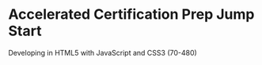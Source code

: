 # Accelerated Certification Prep Jump Start

Developing in HTML5 with JavaScript and CSS3 (70-480)



